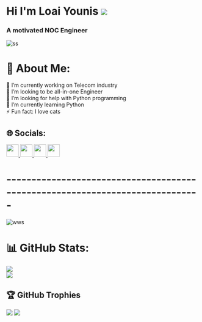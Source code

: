 # Hi I'm Loai Younis ![](https://user-images.githubusercontent.com/18350557/176309783-0785949b-9127-417c-8b55-ab5a4333674e.gif) 
### A motivated NOC Engineer
![ss](https://github.com/user-attachments/assets/ff2a9cd7-5a8d-4a47-ae09-7d448df1b56d)
# 💫 About Me:
🔭 I’m currently working on Telecom industry<br>👯 I’m looking to be all-in-one Engineer <br>🤝 I’m looking for help with Python programming <br>🌱 I’m currently learning Python<br>⚡ Fun fact: I love cats
## 🌐 Socials:
<p align="left"> <a href="https://www.facebook.com/LoayzYounis/" target="_blank" rel="noreferrer"> <picture> <source media="(prefers-color-scheme: dark)" srcset="https://raw.githubusercontent.com/danielcranney/readme-generator/main/public/icons/socials/facebook-dark.svg" /> <source media="(prefers-color-scheme: light)" srcset="https://raw.githubusercontent.com/danielcranney/readme-generator/main/public/icons/socials/facebook.svg" /> <img src="https://raw.githubusercontent.com/danielcranney/readme-generator/main/public/icons/socials/facebook.svg" width="32" height="32" /> </picture> </a> <a href="https://www.github.com/loaiyounis" target="_blank" rel="noreferrer"> <picture> <source media="(prefers-color-scheme: dark)" srcset="https://raw.githubusercontent.com/danielcranney/readme-generator/main/public/icons/socials/github-dark.svg" /> <source media="(prefers-color-scheme: light)" srcset="https://raw.githubusercontent.com/danielcranney/readme-generator/main/public/icons/socials/github.svg" /> <img src="https://raw.githubusercontent.com/danielcranney/readme-generator/main/public/icons/socials/github.svg" width="32" height="32" /> </picture> </a> <a href="http://www.instagram.com/loay_younis" target="_blank" rel="noreferrer"> <picture> <source media="(prefers-color-scheme: dark)" srcset="https://raw.githubusercontent.com/danielcranney/readme-generator/main/public/icons/socials/instagram-dark.svg" /> <source media="(prefers-color-scheme: light)" srcset="https://raw.githubusercontent.com/danielcranney/readme-generator/main/public/icons/socials/instagram.svg" /> <img src="https://raw.githubusercontent.com/danielcranney/readme-generator/main/public/icons/socials/instagram.svg" width="32" height="32" /> </picture> </a> <a href="https://www.linkedin.com/in/lzy221/" target="_blank" rel="noreferrer"> <picture> <source media="(prefers-color-scheme: dark)" srcset="https://raw.githubusercontent.com/danielcranney/readme-generator/main/public/icons/socials/linkedin-dark.svg" /> <source media="(prefers-color-scheme: light)" srcset="https://raw.githubusercontent.com/danielcranney/readme-generator/main/public/icons/socials/linkedin.svg" /> <img src="https://raw.githubusercontent.com/danielcranney/readme-generator/main/public/icons/socials/linkedin.svg" width="32" height="32" /> </picture> </a></p>

# -----------------------------------------------------------------------------
![wws](https://github.com/user-attachments/assets/97cdc13e-88bc-4d1e-8638-f198b4c49815)
# 📊 GitHub Stats:
![](https://github-readme-stats.vercel.app/api?username=Loaiyounis&theme=dark&hide_border=false&include_all_commits=false&count_private=false)<br/>
![](https://github-readme-streak-stats.herokuapp.com/?user=Loaiyounis&theme=dark&hide_border=false)<br/>


## 🏆 GitHub Trophies
![](https://github-profile-trophy.vercel.app/?username=Loaiyounis&theme=radical&no-frame=false&no-bg=true&margin-w=4)
<a href="https://www.github.com/loaiyounis" target="_blank" rel="noreferrer"><img
src="https://img.shields.io/github/followers/loaiyounis?logo=github&style=for-the-badge&color=facc15&labelColor=1c1917" /></a>
